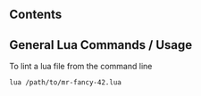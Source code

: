 <a href="contents"></a>

## Contents

## General Lua Commands / Usage

To lint a lua file from the command line

```
lua /path/to/mr-fancy-42.lua
```
